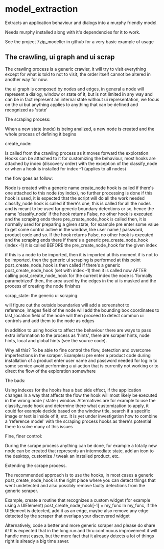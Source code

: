 model_extraction
================

Extracts an application behaviour and dialogs into a murphy friendly model.

Needs murphy installed along with it's dependencies for it to work.

See the project 7zip_modeller in github for a very basic example of usage


The crawling, ui graph and ui scrap
-----------------------------------

The crawling process is a generic crawler, it will try to visit everything
except for what is told to not to visit, the order itself cannot be altered in
another way for now.

the ui graph is composed by nodes and edges, in general a node will represent
a dialog, window or state of it, but is not limited in any way and can be in
fact represent an internal state without ui representation, we focus on the ui
but anything applies to anything that can be defined and recognized as 'state'

The scraping process:

When a new state (node) is being analized, a new node is created and the whole
process of defining it begins


create_node:

Is called from the crawling process as it moves forward the exploration
Hooks can be attached to it for customizing the behaviour, most hooks are
attached by index (discovery order) with the exception of the classify_node
or when a hook is installed for index -1 (applies to all nodes)

the flow goes as follow:

Node is created with a generic name
create_node hook is called if there's one attached to this node (by index), no further
    processing is done if this hook is used, it is expected that the script will do
    all the work needed
classify_node hook is called if there's one, this is called for all the nodes
    and is meant to be used for generic boundary detections or so, hence the
    name 'classify_node'
    if the hook returns False, no other hook is executed and the scraping ends
    there
pre_create_node_hook is called then, it is normally used for preparing a given
    state, for example pre enter some value to get some control active in the
    window, like user name / password, product code and so.
    If the hook returns False, no other hook is executed and the scraping ends
    there
    if there's a generic pre_create_node_hook (index -1) it is called BEFORE
    the pre_create_node_hook for the given index
    
if this is a node to be imported, then it is imported at this moment
if is not to be imported, then the generic ui scraping is performed at this point
post_create_node_hook is then called
if there's a generic post_create_node_hook (set with index -1) then it is
    called now AFTER calling post_create_node_hook for the current index
the node is 'formally parametrized' then, the area used by the edges in the ui
    is masked and the process of creating the node finishes
    
    
scrap_state: the generic ui scraping

will figure out the outside boundaries
will add a screenshot to reference_images field of the node
will add the bounding box coordinates to last_location field of the node
will then proceed to detect common ui controls and add them to the node as edges

In addition to using hooks to affect the behaviour there are ways to pass extra
information to the process as 'hints', there are scraper hints, node hints, local
and global hints (see the source code).

Why all this?
To be able to fine control the flow, detection and overcome imperfections in
the scraper. Examples:
pre enter a product code during installation of a product
enter user name and password needed for log in to some service
avoid performing a ui action that is currently not working or to direct the
flow of the exploration somewhere


The bads:

Using indexes for the hooks has a bad side effect, if the application changes
in a way that affects the flow the hook will most likely be executed in the
wrong node / state / window.
Alternatives are for example to use the classify_node hook and determine there
what customization to apply, it could for example decide based on the window
title, search if a specific image or text is inside of it, etc.
It is yet under investigation how to combine a 'reference model' with the
scraping process hooks as there's potential there to solve many of this issues


Fine, finer control:

During the scrape process anything can be done, for example a totally new node
can be created that represents an intermediate state, add an icon to the
desktop, customize / tweak an installed product, etc.


Extending the scrape process.

The recommended approach is to use the hooks, in most cases a generic
post_create_node_hook is the right place where you can detect things that went
undetected and also possibly remove faulty detections from the generic scraper.

Example, create a routine that recognizes a custom widget (for example using
a UIElement)
post_create_node_hook[-1] = my_func
In my_func, if the UIElement is detected, add it as an edge, maybe also
remove any edge detected by the scraper that overlaps your discovered widget

Alternatively, code a better and more generic scraper and please do share it!
It is expected that in the long run and thru continuous improvement it will
handle most cases, but the mere fact that it already detects a lot of things
right is already a big time saver.



